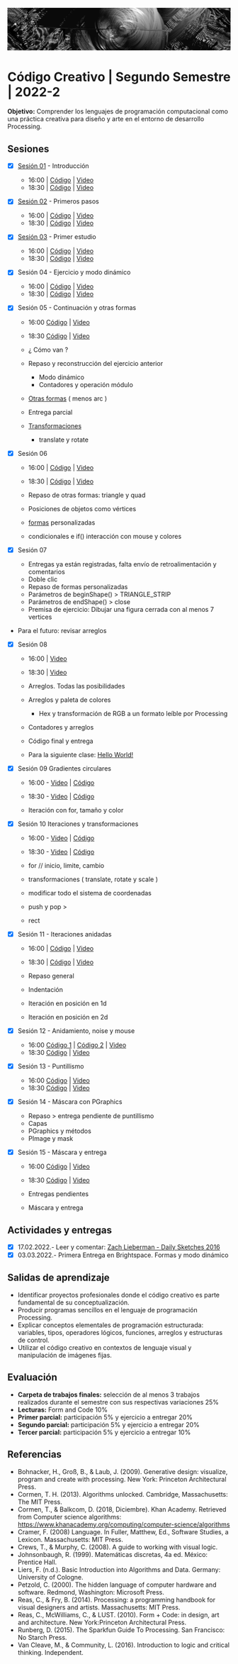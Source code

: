 ![portada](https://github.com/EmilioOcelotl/cc2-2022-2/blob/main/img/of13.png)

# Código Creativo | Segundo Semestre | 2022-2

**Objetivo:** Comprender los lenguajes de programación computacional como una práctica creativa para diseño y arte en el entorno de desarrollo Processing.

## Sesiones

- [x] [Sesión 01](https://github.com/EmilioOcelotl/cc2-2022-2/tree/main/s01) - Introducción
  - 16:00 | [Código](https://gist.github.com/EmilioOcelotl/9a0103c34666294dde3e3a2b780b618d) | [Video](https://drive.google.com/file/d/1p6W0XWGtOggFoLfmAx43O2rsuFyEZShD/view?usp=sharing)
  - 18:30 | [Código](https://gist.github.com/EmilioOcelotl/7b5d609ae121f6d185f50955dfae23fc) | [Video](https://drive.google.com/file/d/1Xy2IqWXSCLMJu1Lu8Zf26TExHzOyDPf_/view?usp=sharing)

- [x] [Sesión 02](https://github.com/EmilioOcelotl/cc2-2022-2/tree/main/s02) - Primeros pasos
  - 16:00 | [Código](https://gist.github.com/EmilioOcelotl/870b4d0586cf9d7edd0884dbb3473fcc) | [Video](https://drive.google.com/file/d/19PreTwDhIUt0-UCSmjIixHlkTivQ3YIC/view?usp=sharing)
  - 18:30 | [Código](https://gist.github.com/EmilioOcelotl/f8746a8846f58f7f6258717701cb0586) | [Video](https://drive.google.com/file/d/19PreTwDhIUt0-UCSmjIixHlkTivQ3YIC/view?usp=sharing)

- [x] [Sesión 03](https://github.com/EmilioOcelotl/cc2-2022-2/tree/main/s03) - Primer estudio
  - 16:00 | [Código](https://gist.github.com/EmilioOcelotl/6ca311d740851cfddff5484d5b526e85) | [Video](https://drive.google.com/file/d/115XN5gCp2VOKStRallkIp8Se3hzEzfii/view?usp=sharing)
  - 18:30 | [Código](https://gist.github.com/EmilioOcelotl/10001012d61fed1a776704fb6f7cf58f) | [Video](https://drive.google.com/file/d/1g9_M14Xch1JAcAaTM6v6ePh9PTOQqhRN/view?usp=sharing)
  
- [x] Sesión 04 - Ejercicio y modo dinámico
  - 16:00 | [Código](https://gist.github.com/EmilioOcelotl/a022fc7fdc3338cef8b7a975afac2672) | [Video](https://drive.google.com/file/d/1OufoNpdu1zNZtL2ak2v9UIf0K9Ae8cUF/view?usp=sharing)
  - 18:30 | [Código](https://gist.github.com/EmilioOcelotl/502acbef331be0a12e365d636e01df81) | [Video](https://drive.google.com/file/d/1nPp1rJNUMJThkqQ6nZYL8_Z-d9FtUwz3/view?usp=sharing) 

- [x] Sesión 05 - Continuación y otras formas
  - 16:00 [Código](https://gist.github.com/EmilioOcelotl/a022fc7fdc3338cef8b7a975afac2672) | [Video](https://drive.google.com/file/d/1DKD_ehuZoHa0G27kpPZmWjYDc4uEgZqJ/view?usp=sharing)
  - 18:30 [Código](https://gist.github.com/EmilioOcelotl/502acbef331be0a12e365d636e01df81) | [Video](https://drive.google.com/file/d/1_6ZUEmjcxzoYBlVF54br_U7KxG4_hmo1/view?usp=sharing)

  - ¿ Cómo van ?
  - Repaso y reconstrucción del ejercicio anterior
    - Modo dinámico
    - Contadores y operación módulo
  - [Otras formas](https://processing.org/examples/shapeprimitives.html) ( menos arc )  
  - Entrega parcial 
  - [Transformaciones](https://processing.org/tutorials/transform2d) 
    - translate y rotate

- [x] Sesión 06
  - 16:00 | [Código](https://gist.github.com/EmilioOcelotl/5b6317b62962c2bb97ee0ed0f8741268) | [Video](https://drive.google.com/file/d/1vfRg9260Bo6BI4GVkukjfRa-6jxcot5M/view?usp=sharing)
  - 18:30 | [Código](https://gist.github.com/EmilioOcelotl/d61e3e1aea35f2bdbdcb9242212ed7e1) | [Video](https://drive.google.com/file/d/117EINdt-7f1hyPiMhdqy1Loao1VA5wJ6/view?usp=sharing) 
  
  - Repaso de otras formas: triangle y quad
  - Posiciones de objetos como vértices
  - [formas](https://processing.org/reference/beginShape_.html) personalizadas
  - condicionales e if() interacción con mouse y colores 

- [x] Sesión 07

  - Entregas ya están registradas, falta envío de retroalimentación y comentarios
  - Doble clic
  - Repaso de formas personalizadas
  - Parámetros de beginShape() > TRIANGLE_STRIP
  - Parámetros de endShape() > close 
  - Premisa de ejercicio: Dibujar una figura cerrada con al menos 7 vertices
- Para el futuro: revisar arreglos

- [x] Sesión 08

  - 16:00 | [Video](https://drive.google.com/file/d/1xbWhwXaYw9RGM3WTKL145ZpUcFIFrcdN/view?usp=sharing)
  - 18:30 | [Video](https://drive.google.com/file/d/1QLR84FcnWUU7K22OwO-qUCZMZTyBV8da/view?usp=sharing) 

  - Arreglos. Todas las posibilidades
  - Arreglos y paleta de colores
    - Hex y transformación de RGB a un formato leíble por Processing
  - Contadores y arreglos
  - Código final y entrega
  - Para la siguiente clase: [Hello World!](http://avant.org/project/hello-world/)

- [x] Sesión 09 Gradientes circulares

  - 16:00 - [Video](https://drive.google.com/file/d/1lgyMYIhP8axydYGEjLtA5xjaYTqmDC6l/view?usp=sharing) | [Código](https://gist.github.com/EmilioOcelotl/ba816eada19c0555575c1fbc27ff02fb)
  - 18:30 - [Video](https://drive.google.com/file/d/1qgJO5881UeikIyYDf2ZKEOkHfpqmwzOD/view?usp=sharing) | [Código](https://gist.github.com/EmilioOcelotl/ba816eada19c0555575c1fbc27ff02fb)

  - Iteración con for, tamaño y color

- [x] Sesión 10 Iteraciones y transformaciones

  - 16:00 - [Video](https://drive.google.com/file/d/1YkxH1cUYfdn3DUg56Rennr_ss-U1VtPo/view?usp=sharing) | [Código](https://gist.github.com/EmilioOcelotl/9fdf89a1e89dc8eaf256fde0a3f1154d)
  - 18:30 - [Video](https://drive.google.com/file/d/1ClowiAHb-GcZaBmI-Pv0oBUqdHLJTAMr/view?usp=sharing) | [Código](https://gist.github.com/EmilioOcelotl/e9679ae6f5f683c017fbc0eb10d46fd0)

  - for // inicio, limite, cambio 
  - transformaciones ( translate, rotate y scale ) 
  - modificar todo el sistema de coordenadas 
  - push y pop >
  - rect

- [x] Sesión 11 - Iteraciones anidadas

  - 16:00 | [Código](https://gist.github.com/EmilioOcelotl/e3563b2944a335b606e559a8322901d5) | [Video](https://drive.google.com/file/d/1_MSwgCOdEqlwk6V15nhq3qTlff4woto9/view?usp=sharing)
  - 18:30 | [Código](https://gist.github.com/EmilioOcelotl/e3563b2944a335b606e559a8322901d5) | [Video](https://drive.google.com/file/d/1_MSwgCOdEqlwk6V15nhq3qTlff4woto9/view?usp=sharing)

  - Repaso general
  - Indentación 
  - Iteración en posición en 1d
  - Iteración en posición en 2d 

- [x] Sesión 12 - Anidamiento, noise y mouse

  - 16:00 [Código 1](https://gist.github.com/EmilioOcelotl/16a1752c6ce3d3f2766eb0070685e6d1) | [Código 2](https://gist.github.com/EmilioOcelotl/9151f697db427b35a0ad63217627fb15) | [Video](https://drive.google.com/file/d/1DRX0AKcg9Qpy5y85fIFCkKsSdp8OquaV/view?usp=sharing) 
  - 18:30 [Código](https://gist.github.com/EmilioOcelotl/4ffae7234cd59fffc6957468169927fc) | [Video](https://drive.google.com/file/d/1Ey9S--nTXDygGj49dXcdEVAewlsa4-tN/view?usp=sharing)

- [x] Sesión 13 - Puntillismo

  - 16:00 [Código](https://gist.github.com/EmilioOcelotl/6adebf0638cb1d868f835f9fe50c41c3) | [Video](https://drive.google.com/file/d/1LWOmCdOQcVy5Y-Lx0oV-gyw9_sg3ggvE/view?usp=sharing)
  - 18:30 [Código](https://gist.github.com/EmilioOcelotl/096a01c88c37605cecab0e15a15c5c2b) | [Video](https://drive.google.com/file/d/1so79GZ-xXqhngBi6v4UmWJaFmQfQ37Q8/view?usp=sharing) 

- [x] Sesión 14 - Máscara con PGraphics

  - Repaso > entrega pendiente de puntillismo 
  - Capas 
  - PGraphics y métodos
  - PImage y mask

- [x] Sesión 15 - Máscara y entrega

  - 16:00 [Código](https://gist.github.com/EmilioOcelotl/edf9afffafc5a7ff3959bbb3304ddfeb) | [Video](https://drive.google.com/file/d/1cUUEBaCXbhMihZibwYrCkU_ptvaU9Gw3/view?usp=sharing)
  - 18:30 [Código](https://gist.github.com/EmilioOcelotl/9ccbb2331c0338da1850d5b7e2726aae) | [Video](https://drive.google.com/file/d/1so79GZ-xXqhngBi6v4UmWJaFmQfQ37Q8/view?usp=sharing)

  - Entregas pendientes
  - Máscara y entrega

## Actividades y entregas

- [x] 17.02.2022.- Leer y comentar: [Zach Lieberman - Daily Sketches 2016](https://zachlieberman.medium.com/daily-sketches-2016-28586d8f008e) 
- [x] 03.03.2022.- Primera Entrega en Brightspace. Formas y modo dinámico 

## Salidas de aprendizaje

- Identificar proyectos profesionales donde el código creativo es parte fundamental de su conceptualización.
- Producir programas sencillos en el lenguaje de programación Processing.
- Explicar conceptos elementales de programación estructurada: variables, tipos, operadores lógicos, funciones, arreglos y estructuras de control.
- Utilizar el código creativo en contextos de lenguaje visual y manipulación de imágenes fijas.

## Evaluación

- **Carpeta de trabajos finales:** selección de al menos 3 trabajos realizados durante el semestre con sus respectivas variaciones 25%
- **Lecturas:** Form and Code 10%
- **Primer parcial:** participación 5% y ejercicio a entregar 20%
- **Segundo parcial:** participación 5% y ejercicio a entregar 20%
- **Tercer parcial:** participación 5% y ejercicio a entregar 10%

## Referencias

- Bohnacker, H., Groß, B., & Laub, J. (2009). Generative design: visualize, program and create with processing. New York: Princeton Architectural Press.
- Cormen, T. H. (2013). Algorithms unlocked. Cambridge, Massachusetts: The MIT Press.
- Cormen, T., & Balkcom, D. (2018, Diciembre). Khan Academy. Retrieved from Computer science algorithms: https://www.khanacademy.org/computing/computer-science/algorithms
- Cramer, F. (2008) Language. In Fuller, Matthew, Ed., Software Studies, a Lexicon. Massachusetts: MIT Press.
- Crews, T., & Murphy, C. (2008). A guide to working with visual logic.
- Johnsonbaugh, R. (1999). Matemáticas discretas, 4a ed. México: Prentice Hall.
- Liers, F. (n.d.). Basic Introduction into Algorithms and Data. Germany: University of Cologne.
- Petzold, C. (2000). The hidden language of computer hardware and software. Redmond, Washington: Microsoft Press.
- Reas, C., & Fry, B. (2014). Processing: a programming handbook for visual designers and artists. Massachusetts: MIT Press.
- Reas, C., McWilliams, C., & LUST. (2010). Form + Code: in design, art and architecture. New York:Princeton Architectural Press.
- Runberg, D. (2015). The Sparkfun Guide To Processing. San Francisco: No Starch Press.
- Van Cleave, M., & Community, L. (2016). Introduction to logic and critical thinking. Independent.
